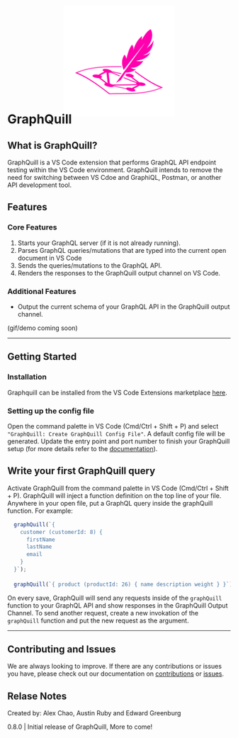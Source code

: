 <div align-items="center" style="margin: 0 auto -50px auto; width: 250px; height: 250px"><img src="./publicDocs/graphquill-logo.png" /></div>

# GraphQuill

## What is GraphQuill?
  GraphQuill is a VS Code extension that performs GraphQL API endpoint testing within the VS Code environment. GraphQuill intends to remove the need for switching between VS Cdoe and GraphiQL, Postman, or another API development tool.

## Features
### **Core Features**
  1. Starts your GraphQL server (if it is not already running).
  2. Parses GraphQL queries/mutations that are typed into the current open document in VS Code
  3. Sends the queries/mutations to the GraphQL API.
  4. Renders the responses to the GraphQuill output channel on VS Code.
### **Additional Features**
  * Output the current schema of your GraphQL API in the GraphQuill output channel.

  (gif/demo coming soon)

___

## Getting Started

### **Installation**
Graphquill can be installed from the VS Code Extensions marketplace [here](https://marketplace.visualstudio.com/items?itemName=sproutdeveloping.graphquill).

### **Setting up the config file**
Open the command palette in VS Code (Cmd/Ctrl + Shift + P) and select `"GraphQuill: Create GraphQuill Config File"`. A default config file will be generated. Update the entry point and port number to finish your GraphQuill setup (for more details refer to the [documentation](./publicDocs/DOCUMENTATION.md)).

## Write your first GraphQuill query
Activate GraphQuill from the command palette in VS Code (Cmd/Ctrl + Shift + P). GraphQuill will inject a function definition on the top line of your file.
Anywhere in your open file, put a GraphQL query inside the graphQuill function. For example: 
  ```javascript
    graphQuill(`{
      customer (customerId: 8) {
        firstName
        lastName
        email
      }  
    }`);

    graphQuill(`{ product (productId: 26) { name description weight } }`);
  ```
On every save, GraphQuill will send any requests inside of the `graphQuill` function to your GraphQL API and show responses in the GraphQuill Output Channel. To send another request, create a new invokation of the `graphQuill` function and put the new request as the argument.


___

## Contributing and Issues
We are always looking to improve. If there are any contributions or issues you have, please check out our documentation on [contributions](./publicDocs/CONTRIBUTIONS.md) or [issues](./publicDocs/ISSUES.md).

## Relase Notes
Created by: Alex Chao, Austin Ruby and Edward Greenburg

0.8.0 | Initial release of GraphQuill, More to come! 
